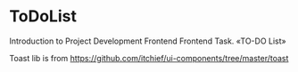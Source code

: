 # ToDoList
Introduction to Project Development Frontend Frontend Task. «TO-DO List»

Toast lib is from https://github.com/itchief/ui-components/tree/master/toast
